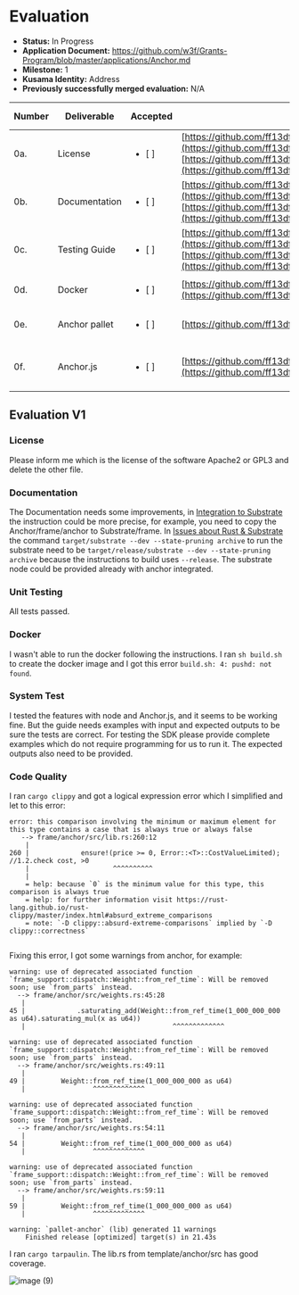 # Evaluation

- **Status:** In Progress
- **Application Document:**  https://github.com/w3f/Grants-Program/blob/master/applications/Anchor.md
- **Milestone:** 1
- **Kusama Identity:** Address
- **Previously successfully merged evaluation:** N/A

| Number | Deliverable | Accepted | Link | Evaluation Notes |
| ------ | ----------- | -------- | ---- |----------------- |     
| 0a. | License | <ul><li>[ ] </li></ul>| [https://github.com/ff13dfly/Anchor/blob/main/LICENSE-APACHE2](https://github.com/ff13dfly/Anchor/blob/main/LICENSE-APACHE2) [https://github.com/ff13dfly/Anchor/blob/main/LICENSE-GPL3](https://github.com/ff13dfly/Anchor/blob/main/LICENSE-GPL3) | Two licenses |
| 0b. | Documentation | <ul><li>[ ] </li></ul>| [https://github.com/ff13dfly/Anchor/blob/main/README.md](https://github.com/ff13dfly/Anchor/blob/main/README.md) [https://github.com/ff13dfly/Anchor/blob/main/js/README.md](https://github.com/ff13dfly/Anchor/blob/main/js/README.md) | Needs some improvements |
| 0c. | Testing Guide | <ul><li>[ ] </li></ul>| [https://github.com/ff13dfly/Anchor/blob/main/frame/anchor/README.md](https://github.com/ff13dfly/Anchor/blob/main/frame/anchor/README.md) [https://github.com/ff13dfly/Anchor/blob/main/js/playground/README.md](https://github.com/ff13dfly/Anchor/blob/main/js/playground/README.md) | Need examples with expected results |  |
| 0d. | Docker | <ul><li>[ ] </li></ul>|[https://github.com/ff13dfly/Anchor/tree/main/docker](https://github.com/ff13dfly/Anchor/tree/main/docker)| Fail to build |
| 0e. | Anchor pallet | <ul><li>[ ] </li></ul>|[https://github.com/ff13dfly/Anchor](https://github.com/ff13dfly/Anchor)| Bug fix and code improvement. |
| 0f. | Anchor.js | <ul><li>[ ] </li></ul>| [https://github.com/ff13dfly/Anchor/tree/main/js/playground](https://github.com/ff13dfly/Anchor/tree/main/js/playground)| Need code examples with expected results | |

## Evaluation V1

### License

Please inform me which is the license of the software Apache2 or GPL3 and delete the other file.

### Documentation

The Documentation needs some improvements, in [Integration to Substrate](https://github.com/ff13dfly/Anchor#integration-to-substrate) the instruction could be more precise, for example, you need to copy the Anchor/frame/anchor to Substrate/frame. In [Issues about Rust & Substrate](https://github.com/ff13dfly/Anchor#issues-about-rust--substrate) the command `target/substrate --dev --state-pruning archive` to run the substrate need to be `target/release/substrate --dev --state-pruning archive` because the instructions to build uses `--release`. The substrate node could be provided already with anchor integrated.

### Unit Testing

All tests passed.

### Docker

I wasn't able to run the docker following the instructions. I ran `sh build.sh` to create the docker image and I got this error `build.sh: 4: pushd: not found`.

### System Test

I tested the features with node and Anchor.js, and it seems to be working fine. But the guide needs examples with input and expected outputs to be sure the tests are correct. For testing the SDK please provide complete examples which do not require programming for us to run it. The expected outputs also need to be provided. 

### Code Quality

I ran `cargo clippy` and got a logical expression error which I simplified and let to this error:

```
error: this comparison involving the minimum or maximum element for this type contains a case that is always true or always false
   --> frame/anchor/src/lib.rs:260:12
    |
260 |             ensure!(price >= 0, Error::<T>::CostValueLimited);     //1.2.check cost, >0
    |                     ^^^^^^^^^^
    |
    = help: because `0` is the minimum value for this type, this comparison is always true
    = help: for further information visit https://rust-lang.github.io/rust-clippy/master/index.html#absurd_extreme_comparisons
    = note: `-D clippy::absurd-extreme-comparisons` implied by `-D clippy::correctness`


```

Fixing this error, I got some warnings from anchor, for example:

```
warning: use of deprecated associated function `frame_support::dispatch::Weight::from_ref_time`: Will be removed soon; use `from_parts` instead.
  --> frame/anchor/src/weights.rs:45:28
   |
45 |             .saturating_add(Weight::from_ref_time(1_000_000_000 as u64).saturating_mul(x as u64))
   |                                     ^^^^^^^^^^^^^

warning: use of deprecated associated function `frame_support::dispatch::Weight::from_ref_time`: Will be removed soon; use `from_parts` instead.
  --> frame/anchor/src/weights.rs:49:11
   |
49 |         Weight::from_ref_time(1_000_000_000 as u64)
   |                 ^^^^^^^^^^^^^

warning: use of deprecated associated function `frame_support::dispatch::Weight::from_ref_time`: Will be removed soon; use `from_parts` instead.
  --> frame/anchor/src/weights.rs:54:11
   |
54 |         Weight::from_ref_time(1_000_000_000 as u64)
   |                 ^^^^^^^^^^^^^

warning: use of deprecated associated function `frame_support::dispatch::Weight::from_ref_time`: Will be removed soon; use `from_parts` instead.
  --> frame/anchor/src/weights.rs:59:11
   |
59 |         Weight::from_ref_time(1_000_000_000 as u64)
   |                 ^^^^^^^^^^^^^

warning: `pallet-anchor` (lib) generated 11 warnings
    Finished release [optimized] target(s) in 21.43s
```

I ran `cargo tarpaulin`. The lib.rs from template/anchor/src has good coverage.

![image (9)](https://user-images.githubusercontent.com/112647953/225634234-7c9dc9df-3c42-46e9-b182-5c64c57ea273.png)



